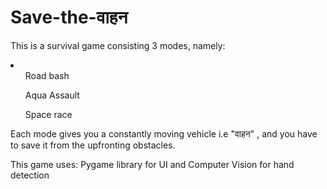 # Save-the-वाहन
This is a survival game consisting 3 modes, namely:<br> 
  <li>
  <ol>Road bash</ol>
  <ol>Aqua Assault</ol>
  <ol>Space race</ol>
  </li>
Each mode gives you a constantly moving vehicle i.e  "वाहन" , and you have to save it from the upfronting obstacles.
 
This game uses:
  Pygame library for UI and Computer Vision for hand detection
